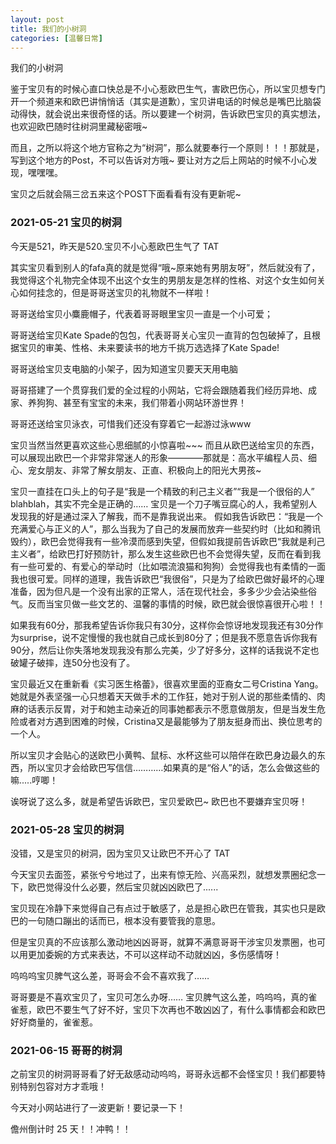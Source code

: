 ```yaml
---
layout: post
title: 我们的小树洞
categories: [温馨日常]
---
```


我们的小树洞<abs>

鉴于宝贝有的时候心直口快总是不小心惹欧巴生气，害欧巴伤心，所以宝贝想专门开一个频道来和欧巴讲悄悄话（其实是道歉），宝贝讲电话的时候总是嘴巴比脑袋动得快，就会说出来很奇怪的话。所以要建一个树洞，告诉欧巴宝贝的真实想法，也欢迎欧巴随时往树洞里藏秘密哦~
  
而且，之所以将这个地方官称之为“树洞”，那么就要奉行一个原则！！！那就是，写到这个地方的Post，不可以告诉对方哦~ 要让对方之后上网站的时候不小心发现，嘿嘿嘿。

宝贝之后就会隔三岔五来这个POST下面看看有没有更新呢~

### 2021-05-21 宝贝的树洞

今天是521，昨天是520.宝贝不小心惹欧巴生气了 TAT

其实宝贝看到别人的fafa真的就是觉得“哦~原来她有男朋友呀”，然后就没有了，我觉得这个礼物完全体现不出这个女生的男朋友是怎样的性格、对这个女生如何关心如何挂念的，但是哥哥送宝贝的礼物就不一样啦！

哥哥送给宝贝小麋鹿帽子，代表着哥哥眼里宝贝一直是一个小可爱；

哥哥送给宝贝Kate Spade的包包，代表哥哥关心宝贝一直背的包包破掉了，且根据宝贝的审美、性格、未来要读书的地方千挑万选选择了Kate Spade! 

哥哥送给宝贝支电脑的小架子，因为知道宝贝要天天用电脑

哥哥搭建了一个贯穿我们爱的全过程的小网站，它将会跟随着我们经历异地、成家、养狗狗、甚至有宝宝的未来，我们带着小网站环游世界！

哥哥还送给宝贝泳衣，可惜我们还没有穿着它一起游过泳www

宝贝当然当然更喜欢这些心思细腻的小惊喜啦~~~ 而且从欧巴送给宝贝的东西，可以展现出欧巴一个非常非常迷人的形象————那就是：高水平编程人员、细心、宠女朋友、非常了解女朋友、正直、积极向上的阳光大男孩~
  
宝贝一直挂在口头上的句子是“我是一个精致的利己主义者”“我是一个很俗的人” blahblah，其实不完全是正确的…… 宝贝是一个刀子嘴豆腐心的人，我希望别人发现我的好是通过深入了解我，而不是靠我说出来。 假如我告诉欧巴：“我是一个充满爱心与正义的人”，那么当我为了自己的发展而放弃一些契约时（比如和腾讯毁约），欧巴会觉得我有一些冷漠而感到失望，但假如我提前告诉欧巴“我就是利己主义者”，给欧巴打好预防针，那么发生这些欧巴也不会觉得失望，反而在看到我有一些可爱的、有爱心的举动时（比如喂流浪猫和狗狗）会觉得我也有柔情的一面我也很可爱。同样的道理，我告诉欧巴“我很俗”，只是为了给欧巴做好最坏的心理准备，因为但凡是一个没有出家的正常人，活在现代社会，多多少少会沾染些俗气。反而当宝贝做一些文艺的、温馨的事情的时候，欧巴就会很惊喜很开心啦！！ 

 如果我有60分，那我希望告诉你我只有30分，这样你会惊讶地发现我还有30分作为surprise，说不定慢慢的我也就自己成长到80分了；但是我不愿意告诉你我有90分，然后让你失落地发现我没有那么完美，少了好多分，这样的话我说不定也破罐子破摔，连50分也没有了。
  
宝贝最近又在重新看《实习医生格蕾》，很喜欢里面的亚裔女二号Cristina Yang。她就是外表坚强一心只想着天天做手术的工作狂，她对于别人说的那些柔情的、肉麻的话表示反胃，对于和她主动亲近的同事她都表示不愿意做朋友，但是当发生危险或者对方遇到困难的时候，Cristina又是最能够为了朋友挺身而出、换位思考的一个人。
  
所以宝贝才会贴心的送欧巴小黄鸭、鼠标、水杯这些可以陪伴在欧巴身边最久的东西，所以宝贝才会给欧巴写信信…………如果真的是“俗人”的话，怎么会做这些的嘛.....哼唧！

诶呀说了这么多，就是希望告诉欧巴，宝贝爱欧巴~ 欧巴也不要嫌弃宝贝呀！
  
### 2021-05-28 宝贝的树洞
  
没错，又是宝贝的树洞，因为宝贝又让欧巴不开心了 TAT

今天宝贝去面签，紧张兮兮地过了，出来有惊无险、兴高采烈，就想发票圈纪念一下，欧巴觉得没什么必要，然后宝贝就凶凶欧巴了......
  
宝贝现在冷静下来觉得自己有点过于敏感了，总是担心欧巴在管我，其实也只是欧巴的一句随口蹦出的话而已，根本没有要管我的意思。

但是宝贝真的不应该那么激动地凶凶哥哥，就算不满意哥哥干涉宝贝发票圈，也可以用更加委婉的方式来表达，不可以这样动不动就凶凶，多伤感情呀！

呜呜呜宝贝脾气这么差，哥哥会不会不喜欢我了……
  
哥哥要是不喜欢宝贝了，宝贝可怎么办呀…… 宝贝脾气这么差，呜呜呜，真的雀雀惹，欧巴不要生气了好不好，宝贝下次再也不敢凶凶了，有什么事情都会和欧巴好好商量的，雀雀惹。
  
### 2021-06-15 哥哥的树洞
  
之前宝贝的树洞哥哥看了好无敌感动动呜呜，哥哥永远都不会怪宝贝！我们都要特别特别包容对方才乖哦！
  
今天对小网站进行了一波更新！要记录一下！
  
儋州倒计时 25 天！！冲鸭！！
